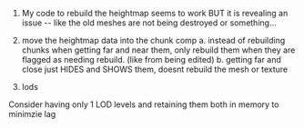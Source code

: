  

1. My code to rebuild the heightmap seems to work BUT it is revealing an issue -- like the old meshes are not being destroyed or something... 



2. move the heightmap data into the chunk comp 
  a. instead of rebuilding chunks when getting far and near them,  only rebuild them when they are flagged as needing rebuild. (like from being edited) 
  b. getting far and close just HIDES and SHOWS them, doesnt rebuild the mesh or texture 
  
  
  3. lods 
  
  Consider having only 1 LOD levels and retaining them both in memory to minimzie lag 